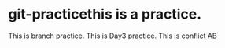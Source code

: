 # git-practicethis is a practice.
This is branch practice.
This is Day3 practice.
This is conflict AB